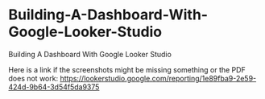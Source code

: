 # Building-A-Dashboard-With-Google-Looker-Studio
Building A Dashboard With Google Looker Studio

Here is a link if the screenshots might be missing something or the PDF does not work: https://lookerstudio.google.com/reporting/1e89fba9-2e59-424d-9b64-3d54f5da9375
